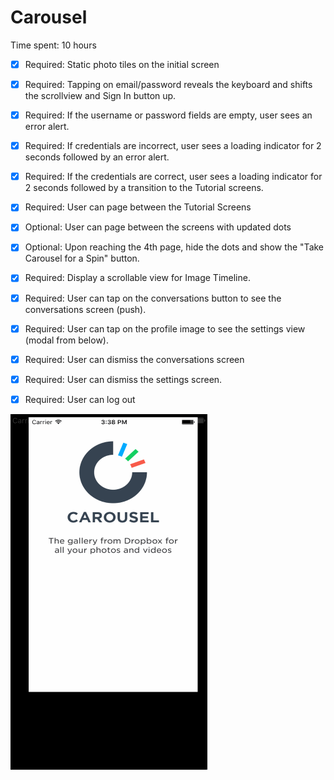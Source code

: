 # Carousel

Time spent: 10 hours

 * [x] Required: Static photo tiles on the initial screen
 * [x] Required: Tapping on email/password reveals the keyboard and shifts the scrollview and Sign In button up.
 * [x] Required: If the username or password fields are empty, user sees an error alert.
 * [x] Required: If credentials are incorrect, user sees a loading indicator for 2 seconds followed by an error alert.
 * [x] Required: If the credentials are correct, user sees a loading indicator for 2 seconds followed by a transition to the Tutorial screens.
 * [x] Required: User can page between the Tutorial Screens
 * [x] Optional: User can page between the screens with updated dots
 * [x] Optional: Upon reaching the 4th page, hide the dots and show the "Take Carousel for a Spin" button.
 * [x] Required: Display a scrollable view for Image Timeline.
 * [x] Required: User can tap on the conversations button to see the conversations screen (push).
 * [x] Required: User can tap on the profile image to see the settings view (modal from below).
 * [x] Required: User can dismiss the conversations screen
 * [x] Required: User can dismiss the settings screen.
 * [x] Required: User can log out
 

 ![Video Walkthrough](matt_carousel.gif)
